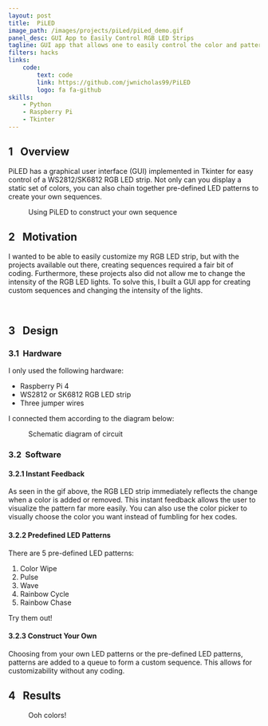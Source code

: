 ```yaml
---
layout: post
title:  PiLED
image_path: /images/projects/piLed/piLed_demo.gif
panel_desc: GUI App to Easily Control RGB LED Strips
tagline: GUI app that allows one to easily control the color and pattern of RGB LED strips with a Raspberry Pi
filters: hacks
links:
    code: 
        text: code
        link: https://github.com/jwnicholas99/PiLED
        logo: fa fa-github
skills:
    - Python
    - Raspberry Pi
    - Tkinter
---
```


## 1&nbsp;&nbsp;&nbsp;Overview
PiLED has a graphical user interface (GUI) implemented in Tkinter for easy control of a WS2812/SK6812 RGB LED strip. Not only can you display a static set of colors, you can also chain together pre-defined LED patterns to create your own sequences.

<figure class="lazyload">
    <img class="responsive-image lazyload large" data-src="/images/projects/piLed/gui_demo.gif">
    <figcaption>
        Using PiLED to construct your own sequence
    </figcaption>
</figure>

## 2&nbsp;&nbsp;&nbsp;Motivation
I wanted to be able to easily customize my RGB LED strip, but with the projects available out there, creating sequences required a fair bit of coding. Furthermore, these projects also did not allow me to change the intensity of the RGB LED lights. To solve this, I built a GUI app for creating custom sequences and changing the intensity of the lights.

<br>

## 3&nbsp;&nbsp;&nbsp;Design
### 3.1&nbsp;&nbsp;Hardware

I only used the following hardware:
* Raspberry Pi 4
* WS2812 or SK6812 RGB LED strip
* Three jumper wires

I connected them according to the diagram below:

<figure class="lazyload">
    <img class="responsive-image lazyload" data-src="/images/projects/piLed/circuit.png">
    <figcaption>
        Schematic diagram of circuit
    </figcaption>
</figure>

### 3.2&nbsp;&nbsp;Software
#### 3.2.1&nbsp;Instant Feedback
As seen in the gif above, the RGB LED strip immediately reflects the change when a color is added or removed. This instant feedback allows the user to visualize the pattern far more easily. You can also use the color picker to visually choose the color you want instead of fumbling for hex codes.

#### 3.2.2&nbsp;Predefined LED Patterns
There are 5 pre-defined LED patterns:
1. Color Wipe
2. Pulse
3. Wave
4. Rainbow Cycle
5. Rainbow Chase

Try them out!

#### 3.2.3&nbsp;Construct Your Own
Choosing from your own LED patterns or the pre-defined LED patterns, patterns are added to a queue to form a custom sequence. This allows for customizability without any coding.

## 4&nbsp;&nbsp;&nbsp;Results

<figure class="lazyload">
    <img class="responsive-image lazyload large" data-src="/images/projects/piLed/piLed_demo.gif">
    <figcaption>
        Ooh colors!
    </figcaption>
</figure>
